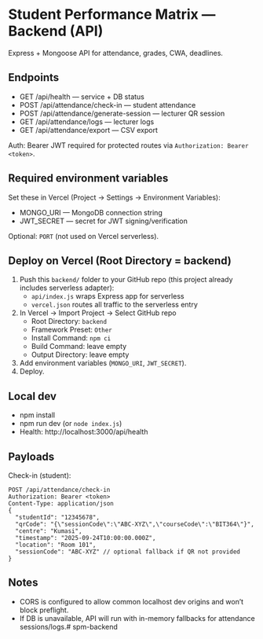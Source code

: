 # Student Performance Matrix — Backend (API)

Express + Mongoose API for attendance, grades, CWA, deadlines.

## Endpoints
- GET /api/health — service + DB status
- POST /api/attendance/check-in — student attendance
- POST /api/attendance/generate-session — lecturer QR session
- GET /api/attendance/logs — lecturer logs
- GET /api/attendance/export — CSV export

Auth: Bearer JWT required for protected routes via `Authorization: Bearer <token>`.

## Required environment variables
Set these in Vercel (Project → Settings → Environment Variables):
- MONGO_URI — MongoDB connection string
- JWT_SECRET — secret for JWT signing/verification

Optional: `PORT` (not used on Vercel serverless).

## Deploy on Vercel (Root Directory = backend)
1) Push this `backend/` folder to your GitHub repo (this project already includes serverless adapter):
   - `api/index.js` wraps Express app for serverless
   - `vercel.json` routes all traffic to the serverless entry
2) In Vercel → Import Project → Select GitHub repo
   - Root Directory: `backend`
   - Framework Preset: `Other`
   - Install Command: `npm ci`
   - Build Command: leave empty
   - Output Directory: leave empty
3) Add environment variables (`MONGO_URI`, `JWT_SECRET`).
4) Deploy.

## Local dev
- npm install
- npm run dev (or `node index.js`)
- Health: http://localhost:3000/api/health

## Payloads
Check-in (student):
```
POST /api/attendance/check-in
Authorization: Bearer <token>
Content-Type: application/json
{
  "studentId": "12345678",
  "qrCode": "{\"sessionCode\":\"ABC-XYZ\",\"courseCode\":\"BIT364\"}",
  "centre": "Kumasi",
  "timestamp": "2025-09-24T10:00:00.000Z",
  "location": "Room 101",
  "sessionCode": "ABC-XYZ" // optional fallback if QR not provided
}
```

## Notes
- CORS is configured to allow common localhost dev origins and won’t block preflight.
- If DB is unavailable, API will run with in-memory fallbacks for attendance sessions/logs.# spm-backend